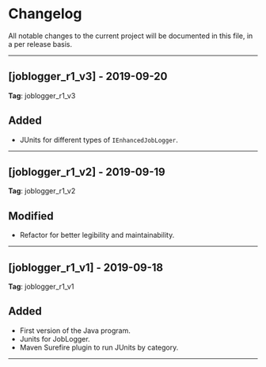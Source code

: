 # Changelog
All notable changes to the current project will be documented in this file, in a per release basis.


-------------------------------------------------------------------------------------------------------------------
## [joblogger_r1_v3] - 2019-09-20
**Tag**: joblogger_r1_v3

## Added
- JUnits for different types of `IEnhancedJobLogger`.


-------------------------------------------------------------------------------------------------------------------
## [joblogger_r1_v2] - 2019-09-19
**Tag**: joblogger_r1_v2

## Modified
- Refactor for better legibility and maintainability.

 
-------------------------------------------------------------------------------------------------------------------
## [joblogger_r1_v1] - 2019-09-18
**Tag**: joblogger_r1_v1

## Added
- First version of the Java program.
- Junits for JobLogger.
- Maven Surefire plugin to run JUnits by category.


-------------------------------------------------------------------------------------------------------------------
